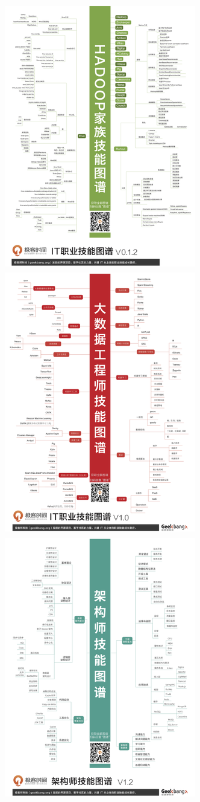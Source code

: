 

![Hadoop](skill.assets/Hadoop家族技能图谱.jpg)

![大数据](skill.assets/大数据工程师篇.jpg)

![架构师](skill.assets/架构师技能图谱.jpg)